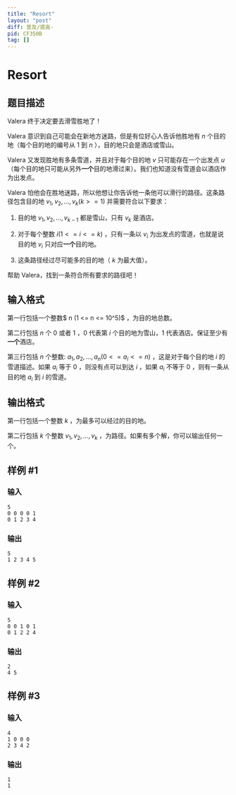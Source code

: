 ```yaml
---
title: "Resort"
layout: "post"
diff: 普及/提高-
pid: CF350B
tag: []
---
```


# Resort

## 题目描述

Valera 终于决定要去滑雪胜地了！

Valera 意识到自己可能会在新地方迷路，但是有位好心人告诉他胜地有 $n$ 个目的地（每个目的地的编号从 $1$ 到 $n$ ），目的地只会是酒店或雪山。

Valera 又发现胜地有多条雪道，并且对于每个目的地 $v$ 只可能存在一个出发点 $u$ （每个目的地只可能从另外**一个**目的地滑过来）。我们也知道没有雪道会以酒店作为出发点。

Valera 怕他会在胜地迷路，所以他想让你告诉他一条他可以滑行的路径。这条路径包含目的地 $v_1, v_2, ... , v_k (k>=1 )$ 并需要符合以下要求：

1. 目的地 $v_1, v_2, ... , v_{k-1}$ 都是雪山，只有 $v_k$ 是酒店。

2. 对于每个整数 $i (1 <= i <= k)$ ，只有一条以 $v_i$ 为出发点的雪道，也就是说目的地 $v_i$ 只对应**一个**目的地。

3. 这条路径经过尽可能多的目的地（ $k$ 为最大值）。

帮助 Valera，找到一条符合所有要求的路径吧！

## 输入格式

第一行包括一个整数$ n (1 <= n <= 10^5)$ ，为目的地总数。

第二行包括 $n$ 个 $0$ 或者 $1$ ，$0$ 代表第 $i$ 个目的地为雪山，$1$ 代表酒店。保证至少有**一个**酒店。

第三行包括 $n$ 个整数: $a_1, a_2, ... , a_n (0 <= a_i <= n)$ ，这是对于每个目的地 $i$ 的雪道描述。如果 $a_i$ 等于 $0$ ，则没有点可以到达 $i$ ，如果 $a_i$ 不等于 $0$ ，则有一条从目的地 $a_i$ 到 $i$ 的雪道。

## 输出格式

第一行包括一个整数 $k$ ，为最多可以经过的目的地。

第二行包括 $k$ 个整数 $v_1, v_2, ... , v_k$ ，为路径。如果有多个解，你可以输出任何一个。

## 样例 #1

### 输入

```
5
0 0 0 0 1
0 1 2 3 4

```

### 输出

```
5
1 2 3 4 5

```

## 样例 #2

### 输入

```
5
0 0 1 0 1
0 1 2 2 4

```

### 输出

```
2
4 5

```

## 样例 #3

### 输入

```
4
1 0 0 0
2 3 4 2

```

### 输出

```
1
1

```

